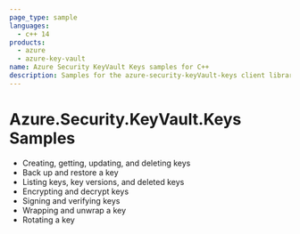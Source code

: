 ```yaml
---
page_type: sample
languages:
  - c++ 14
products:
  - azure
  - azure-key-vault
name: Azure Security KeyVault Keys samples for C++
description: Samples for the azure-security-keyVault-keys client library.
---
```


# Azure.Security.KeyVault.Keys Samples

- Creating, getting, updating, and deleting keys
- Back up and restore a key
- Listing keys, key versions, and deleted keys
- Encrypting and decrypt keys
- Signing and verifying keys
- Wrapping and unwrap a key
- Rotating a key